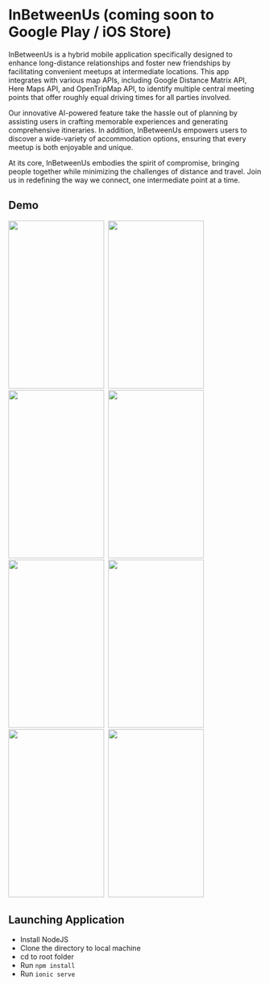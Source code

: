 # InBetweenUs (coming soon to Google Play / iOS Store)
InBetweenUs is a hybrid mobile application specifically designed to enhance long-distance relationships and foster new friendships by facilitating
convenient meetups at intermediate locations. This app integrates with various map APIs, including Google Distance Matrix API, Here Maps API,
and OpenTripMap API, to identify multiple central meeting points that offer roughly equal driving times for all parties involved.

Our innovative AI-powered feature take the hassle out of planning by assisting users in crafting memorable experiences and generating comprehensive itineraries.
In addition, InBetweenUs empowers users to discover a wide-variety of accommodation options, ensuring that every meetup is both enjoyable and unique.

At its core, InBetweenUs embodies the spirit of compromise, bringing people together while minimizing the challenges of distance and travel.
Join us in redefining the way we connect, one intermediate point at a time.

## Demo
<kbd>
<img src="https://github.com/cbrigug/InBetweenUs/assets/50587044/6936ffbf-ecda-4b6a-9201-83919b88ca64" width="190px" height="333px">
</kbd>
<kbd>
<img src="https://github.com/cbrigug/InBetweenUs/assets/50587044/44aa0e93-a573-43fd-a318-492915c5154c" width="190px" height="333px">
</kbd>
<kbd>
<img src="https://github.com/cbrigug/InBetweenUs/assets/50587044/bb64f8e0-5812-425b-b7f5-e14db3a170cc" width="190px" height="333px">
</kbd>
<kbd>
<img src="https://github.com/cbrigug/InBetweenUs/assets/50587044/d5b62c78-99c1-40b7-9598-2e210ed9008c" width="190px" height="333px">
</kbd>
<br>
<kbd>
<img src="https://github.com/cbrigug/InBetweenUs/assets/50587044/5386b57f-3c3a-48e5-833d-fc62c01ba778" width="190px" height="333px">
</kbd>
<kbd>
<img src="https://github.com/cbrigug/InBetweenUs/assets/50587044/d978f317-0907-4c4f-bcd0-71407ab95cf6" width="190px" height="333px">
</kbd>
<kbd>
<img src="https://github.com/cbrigug/InBetweenUs/assets/50587044/7237fc59-7249-46ab-9ab9-779e01843461" width="190px" height="333px">
</kbd>
<kbd>
<img src="https://github.com/cbrigug/InBetweenUs/assets/50587044/7c49269c-4577-4867-af6c-8f97c6d6c6db" width="190px" height="333px">
</kbd>



## Launching Application
* Install NodeJS
* Clone the directory to local machine
* cd to root folder
* Run `npm install`
* Run `ionic serve`


